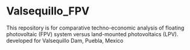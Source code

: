 # Valsequillo_FPV
This repository is for comparative techno-economic analysis of floating photovoltaic (FPV) system versus land-mounted photovoltaics (LPV). developed for Valsequillo Dam, Puebla, Mexico
